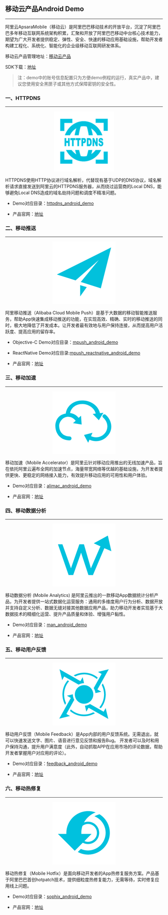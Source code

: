 ## 移动云产品Android Demo
------


阿里云ApsaraMobile（移动云）是阿里巴巴移动技术的开放平台，沉淀了阿里巴巴多年移动互联网系统架构积累，汇聚和开放了阿里巴巴移动中台核心技术能力，期望为广大开发者提供稳定、弹性、安全、快速的移动应用基础设施，帮助开发者构建工程化、系统化、智能化的企业级移动互联网研发体系。


移动云产品管理地址：[移动云产品](http://ams.console.aliyun.com/)


SDK下载：[地址](https://mhub.console.aliyun.com/#/download)


> 注：demo中的账号信息配置只为方便demo例程的运行，真实产品中，建议您使用安全黑匣子或其他方式保障密钥的安全性。



### 一、HTTPDNS
------
<div align="center">
<img src="./assets/httpdns_logo.png">
</div>

HTTPDNS使用HTTP协议进行域名解析，代替现有基于UDP的DNS协议，域名解析请求直接发送到阿里云的HTTPDNS服务器，从而绕过运营商的Local DNS，能够避免Local DNS造成的域名劫持问题和调度不精准问题。


- Demo对应目录：[httpdns_android_demo](https://github.com/aliyun/alicloud-android-demo/tree/master/httpdns_android_demo)

- 产品官网：[地址](https://www.aliyun.com/product/httpdns)



### 二、移动推送
------

<div align="center">
<img src="./assets/push_logo.png">
</div>

阿里移动推送（Alibaba Cloud Mobile Push）是基于大数据的移动智能推送服务，帮助App快速集成移动推送的功能，在实现高效、精确、实时的移动推送的同时，极大地降低了开发成本。让开发者最有效地与用户保持连接，从而提高用户活跃度、提高应用的留存率。


- Objective-C Demo对应目录：[mpush_android_demo](https://github.com/aliyun/alicloud-android-demo/tree/master/mpush_android_demo) 


- ReactNative Demo对应目录:[mpush_reactnative_android_demo](https://github.com/aliyun/alicloud-android-demo/tree/master/mpush_reactnative_android_demo)


- 产品官网：[地址](https://www.aliyun.com/product/cps)




### 三、移动加速
------

<div align="center">
<img src="./assets/mac_logo.png">
</div>

移动加速（Mobile Accelerator）是阿里云针对移动应用推出的无线加速产品，旨在依托阿里云遍布全网的加速节点，海量带宽网络等优越的基础设施，为开发者提供更快、更稳定的网络接入能力，有效提升移动应用的可用性和用户体验。

- Demo对应目录：[alimac_android_demo](https://github.com/aliyun/alicloud-android-demo/tree/master/alimac_android_demo)

- 产品官网：[地址](https://www.aliyun.com/product/mac)



### 四、移动数据分析
------

<div align="center">
<img src="./assets/man_logo.png">
</div>

移动数据分析 (Mobile Analytics) 是阿里云推出的一款移动App数据统计分析产品，为开发者提供一站式数据化运营服务：通用的多维度用户行为分析、数据开放并支持自定义分析、数据无缝对接其他数据应用产品，助力移动开发者实现基于大数据技术的精细化运营、提升产品质量和体验、增强用户黏性。

- Demo对应目录：[man_android_demo](https://github.com/aliyun/alicloud-android-demo/tree/master/man_android_demo)



- 产品官网：[地址](https://www.aliyun.com/product/man)




### 五、移动用户反馈
---------

<div align="center">
<img src="./assets/feedback_logo.png">
</div>

移动用户反馈（Mobile Feedback）是App内部的用户反馈系统。无需退出，就可以快速发送文字、图片、语音进行意见反馈和报告Bug。 开发者可以及时和用户保持沟通，提升用户满意度（此外，自动抓取APP在应用市场的评论数据，帮助开发者掌握用户对应用的评论）。


- Demo对应目录：[feedback_android_demo](https://github.com/aliyun/alicloud-android-demo/tree/master/feedback_android_demo)



- 产品官网：[地址](https://www.aliyun.com/product/feedback)




### 六、移动热修复

------

<div align="center">
<img src="./assets/sophix_logo.png">
</div>

移动热修复（Mobile Hotfix）是面向移动开发者的App热修复服务方案。产品基于阿里巴巴首创hotpatch技术，提供细粒度热修复能力，无需等待，实时修复应用线上问题。

- Demo对应目录：[sophix_android_demo](https://github.com/aliyun/alicloud-android-demo/tree/master/hotfix_android_demo)


- 产品官网：[地址](https://www.aliyun.com/product/hotfix?spm=5176.56143.765261.320.iEs9Ms)






